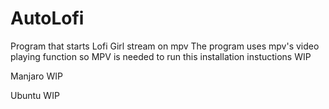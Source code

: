 # AutoLofi
Program that starts Lofi Girl stream on mpv
The program uses mpv's video playing function so MPV is needed to run this 
installation instuctions
WIP

Manjaro 
WIP 

Ubuntu
WIP
